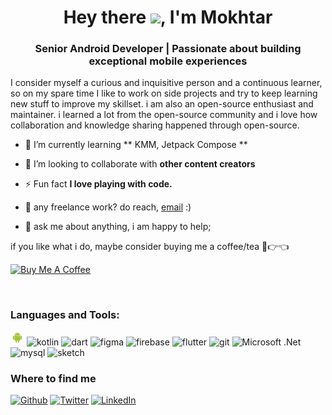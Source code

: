 
<h1 align="center">Hey there <img src="https://media.giphy.com/media/hvRJCLFzcasrR4ia7z/giphy.gif" width="25">, I'm Mokhtar</h1>
<h3 align="center">Senior Android Developer | Passionate about building exceptional mobile experiences</h3>

I consider myself a curious and inquisitive person and a continuous learner, so on my spare time I like to work on side projects and try to keep learning new stuff to improve my skillset.
i am also an open-source enthusiast and maintainer. i learned a lot from the open-source community and i love how collaboration and knowledge sharing happened through open-source.

- 🌱 I’m currently learning ** KMM, Jetpack Compose **

- 👯 I’m looking to collaborate with **other content creators**

- ⚡ Fun fact **I love playing with code.**

- 💼 any freelance work? do reach, [email](mailto:mokhtar.rnd@gmail.com) :)
- 💬 ask me about anything, i am happy to help;

if you like what i do, maybe consider buying me a coffee/tea 🥺👉👈

<a href="https://www.buymeacoffee.com/mokhtarrndJ" target="_blank"><img src="https://cdn.buymeacoffee.com/buttons/v2/default-red.png" alt="Buy Me A Coffee" width="150" ></a>

<br />

### Languages and Tools:

<p align="left">
 <img src="https://raw.githubusercontent.com/devicons/devicon/master/icons/android/android-original-wordmark.svg" alt="android" width="22" height="22"/>
  <img src="https://www.vectorlogo.zone/logos/kotlinlang/kotlinlang-icon.svg" alt="kotlin" width="22" height="22"/> 
  <img src="https://www.vectorlogo.zone/logos/dartlang/dartlang-icon.svg" alt="dart" width="22" height="22"/> 
  <img src="https://www.vectorlogo.zone/logos/figma/figma-icon.svg" alt="figma" width="22" height="22"/> 
  <img src="https://www.vectorlogo.zone/logos/firebase/firebase-icon.svg" alt="firebase" width="22" height="22"/>
  <img src="https://www.vectorlogo.zone/logos/flutterio/flutterio-icon.svg" alt="flutter" width="22" height="22"/>
  <img src="https://www.vectorlogo.zone/logos/git-scm/git-scm-icon.svg" alt="git" width="22" height="22"/>
 <img src="https://www.vectorlogo.zone/logos/dotnet/dotnet-ar21.svg" alt="Microsoft .Net" width="22" height="22"/>
  <img src="https://www.vectorlogo.zone/logos/mysql/mysql-official.svg" alt="mysql" width="22" height="22"/>  
  <img src="https://www.vectorlogo.zone/logos/sketchapp/sketchapp-icon.svg" alt="sketch" width="22" height="22"/>
</p>

<h3>Where to find me</h3>
<p><a href="https://github.com/mokhtarmoustafa" target="_blank"><img alt="Github" src="https://img.shields.io/badge/GitHub-%2312100E.svg?&style=for-the-badge&logo=Github&logoColor=white" /></a> <a href="https://twitter.com/Mokhtar35566639" target="_blank"><img alt="Twitter" src="https://img.shields.io/badge/twitter-%231DA1F2.svg?&style=for-the-badge&logo=twitter&logoColor=white" /></a> <a href="https://www.linkedin.com/in/mokhtarmostafa/" target="_blank"><img alt="LinkedIn" src="https://img.shields.io/badge/linkedin-%230077B5.svg?&style=for-the-badge&logo=linkedin&logoColor=white" /></a> 
</p>
